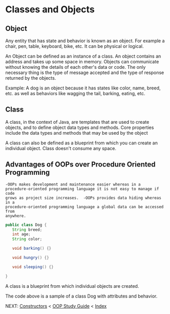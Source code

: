 # Classes and Objects
## Object

Any entity that has state and behavior is known as an object. For example a
chair, pen, table, keyboard, bike, etc. It can be physical or logical.

An Object can be defined as an instance of a class. An object contains an
address and takes up some space in memory. Objects can communicate without
knowing the details of each other's data or code. The only necessary thing is
the type of message accepted and the type of response returned by the objects.

Example: A dog is an object because it has states like color, name, breed, etc.
as well as behaviors like wagging the tail, barking, eating, etc. 

## Class

A class, in the context of Java, are templates that are used to create objects,
and to define object data types and methods. Core properties include the data
types and methods that may be used by the object 

A class can also be defined as a blueprint from which you can create an
individual object. Class doesn't consume any space.

## Advantages of OOPs over Procedure Oriented Programming

    -OOPs makes development and maintenance easier whereas in a
    procedure-oriented programming language it is not easy to manage if code
    grows as project size increases.  -OOPs provides data hiding whereas in a
    procedure-oriented programming language a global data can be accessed from
    anywhere. 

```java
public class Dog {
   String breed;
   int age;
   String color;

   void barking() {}

   void hungry() {}

   void sleeping() {}

}
```

A class is a blueprint from which individual objects are created.

The code above is a sample of a class Dog with attributes and behavior. 

NEXT: [Constructors](Constructors)
< [OOP Study Guide](OOP-Study-Guide)
< [Index](Index)
